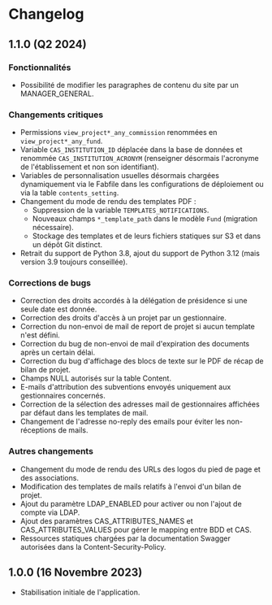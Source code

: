 # Changelog

## 1.1.0 (Q2 2024)

### Fonctionnalités

- Possibilité de modifier les paragraphes de contenu du site par un MANAGER_GENERAL.

### Changements critiques

- Permissions `view_project*_any_commission` renommées en `view_project*_any_fund`.
- Variable `CAS_INSTITUTION_ID` déplacée dans la base de données et renommée `CAS_INSTITUTION_ACRONYM` (renseigner désormais l'acronyme de l'établissement et non son identifiant).
- Variables de personnalisation usuelles désormais chargées dynamiquement via le Fabfile dans les configurations de déploiement ou via la table `contents_setting`.
- Changement du mode de rendu des templates PDF :
  - Suppression de la variable `TEMPLATES_NOTIFICATIONS`.
  - Nouveaux champs `*_template_path` dans le modèle `Fund` (migration nécessaire).
  - Stockage des templates et de leurs fichiers statiques sur S3 et dans un dépôt Git distinct.
- Retrait du support de Python 3.8, ajout du support de Python 3.12 (mais version 3.9 toujours conseillée).

### Corrections de bugs

- Correction des droits accordés à la délégation de présidence si une seule date est donnée.
- Correction des droits d'accès à un projet par un gestionnaire.
- Correction du non-envoi de mail de report de projet si aucun template n'est défini.
- Correction du bug de non-envoi de mail d'expiration des documents après un certain délai.
- Correction du bug d'affichage des blocs de texte sur le PDF de récap de bilan de projet.
- Champs NULL autorisés sur la table Content.
- E-mails d'attribution des subventions envoyés uniquement aux gestionnaires concernés.
- Correction de la sélection des adresses mail de gestionnaires affichées par défaut dans les templates de mail.
- Changement de l'adresse no-reply des emails pour éviter les non-réceptions de mails.

### Autres changements

- Changement du mode de rendu des URLs des logos du pied de page et des associations.
- Modification des templates de mails relatifs à l'envoi d'un bilan de projet.
- Ajout du paramètre LDAP_ENABLED pour activer ou non l'ajout de compte via LDAP.
- Ajout des paramètres CAS_ATTRIBUTES_NAMES et CAS_ATTRIBUTES_VALUES pour gérer le mapping entre BDD et CAS.
- Ressources statiques chargées par la documentation Swagger autorisées dans la Content-Security-Policy.

## 1.0.0 (16 Novembre 2023)

- Stabilisation initiale de l'application.
